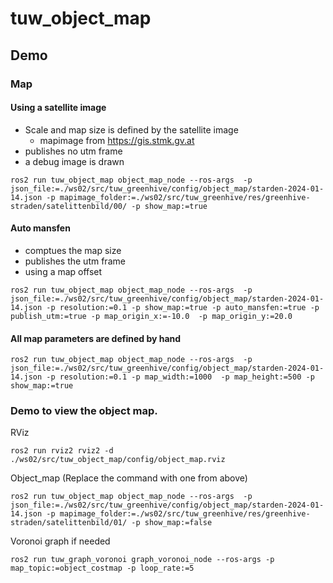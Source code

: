 # tuw_object_map

## Demo
### Map

#### Using a satellite image
* Scale and map size is defined by the satellite image 
  *  mapimage from https://gis.stmk.gv.at
* publishes no utm frame
* a debug image is drawn 

```
ros2 run tuw_object_map object_map_node --ros-args  -p json_file:=./ws02/src/tuw_greenhive/config/object_map/starden-2024-01-14.json -p mapimage_folder:=./ws02/src/tuw_greenhive/res/greenhive-straden/satelittenbild/00/ -p show_map:=true
```

#### Auto mansfen
* comptues the map size
* publishes the utm frame
* using a map offset
```
ros2 run tuw_object_map object_map_node --ros-args  -p json_file:=./ws02/src/tuw_greenhive/config/object_map/starden-2024-01-14.json -p resolution:=0.1 -p show_map:=true -p auto_mansfen:=true -p publish_utm:=true -p map_origin_x:=-10.0  -p map_origin_y:=20.0
```

#### All map parameters are defined by hand
```
ros2 run tuw_object_map object_map_node --ros-args  -p json_file:=./ws02/src/tuw_greenhive/config/object_map/starden-2024-01-14.json -p resolution:=0.1 -p map_width:=1000  -p map_height:=500 -p show_map:=true
```

### Demo to view the object map.
RViz
```
ros2 run rviz2 rviz2 -d ./ws02/src/tuw_object_map/config/object_map.rviz
```

Object_map (Replace the command with one from above)
```
ros2 run tuw_object_map object_map_node --ros-args  -p json_file:=./ws02/src/tuw_greenhive/config/object_map/starden-2024-01-14.json -p mapimage_folder:=./ws02/src/tuw_greenhive/res/greenhive-straden/satelittenbild/01/ -p show_map:=false
```

Voronoi graph if needed
```
ros2 run tuw_graph_voronoi graph_voronoi_node --ros-args -p map_topic:=object_costmap -p loop_rate:=5
```